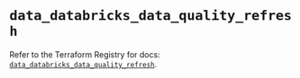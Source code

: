 # `data_databricks_data_quality_refresh`

Refer to the Terraform Registry for docs: [`data_databricks_data_quality_refresh`](https://registry.terraform.io/providers/databricks/databricks/1.92.0/docs/data-sources/data_quality_refresh).
